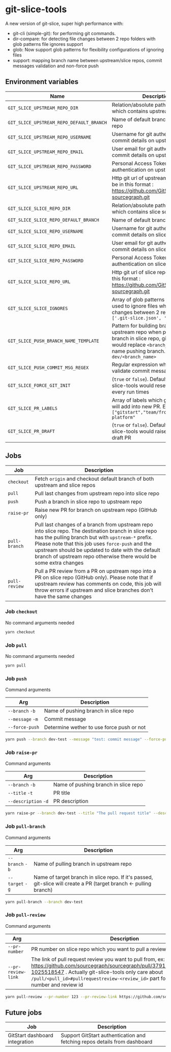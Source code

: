 # git-slice-tools

A new version of git-slice, super high performance with:

- git-cli (simple-git): for performing git commands.
- dir-compare: for detecting file changes between 2 repo folders with glob patterns file ignores support
- glob: Now support glob patterns for flexibility configurations of ignoring files
- support: mapping branch name between upstream/slice repos, commit messages validation and non-force push

## Environment variables

| Name                                     | Description                                                                                                                                                                                |
| ---------------------------------------- | ------------------------------------------------------------------------------------------------------------------------------------------------------------------------------------------ |
| `GIT_SLICE_UPSTREAM_REPO_DIR`            | Relation/absolute path to directory which contains upstream source                                                                                                                         |
| `GIT_SLICE_UPSTREAM_REPO_DEFAULT_BRANCH` | Name of default branch of upstream repo                                                                                                                                                    |
| `GIT_SLICE_UPSTREAM_REPO_USERNAME`       | Username for git authentication and commit details on upstream repo                                                                                                                        |
| `GIT_SLICE_UPSTREAM_REPO_EMAIL`          | User email for git authentication and commit details on upstream repo                                                                                                                      |
| `GIT_SLICE_UPSTREAM_REPO_PASSWORD`       | Personal Access Token for git authentication on upstream repo                                                                                                                              |
| `GIT_SLICE_UPSTREAM_REPO_URL`            | Http git url of upstream repo, should be in this format : https://github.com/GitStartHQ/client-sourcegraph.git                                                                             |
| `GIT_SLICE_SLICE_REPO_DIR`               | Relation/absolute path to directory which contains slice source                                                                                                                            |
| `GIT_SLICE_SLICE_REPO_DEFAULT_BRANCH`    | Name of default branch of slice repo                                                                                                                                                       |
| `GIT_SLICE_SLICE_REPO_USERNAME`          | Username for git authentication and commit details on slice repo                                                                                                                           |
| `GIT_SLICE_SLICE_REPO_EMAIL`             | User email for git authentication and commit details on slice repo                                                                                                                         |
| `GIT_SLICE_SLICE_REPO_PASSWORD`          | Personal Access Token for git authentication on slice repo                                                                                                                                 |
| `GIT_SLICE_SLICE_REPO_URL`               | Http git url of slice repo, should be in this format : https://github.com/GitStartHQ/client-sourcegraph.git                                                                                |
| `GIT_SLICE_SLICE_IGNORES`                | Array of glob patterns which are used to ignore files when syncing changes between 2 repos. ex: `['.git-slice.json', 'dev/*']`                                                             |
| `GIT_SLICE_PUSH_BRANCH_NAME_TEMPLATE`    | Pattern for building branch name in upstream repo when pushing a branch in slice repo, git-slice-tools would replace `<branch_name>` with the name pushing branch. ex: `dev/<branch_name>` |
| `GIT_SLICE_PUSH_COMMIT_MSG_REGEX`        | Regular expression which is used to validate commit messages                                                                                                                               |
| `GIT_SLICE_FORCE_GIT_INIT`               | (`true` or `false`). Default is `true`. git-slice-tools would reset git configs in every run times                                                                                         |
| `GIT_SLICE_PR_LABELS`                    | Array of labels which git-slice-tools will add into new PR. Ex: ex: `["gitstart","team/frontend-platform"`                                                                                 |
| `GIT_SLICE_PR_DRAFT`                     | (`true` or `false`). Default is `true`. git-slice-tools would raise new PR as draft PR                                                                                                     |

## Jobs

| Job           | Description                                                                                                                                                                                                                                                                                                                             |
| ------------- | --------------------------------------------------------------------------------------------------------------------------------------------------------------------------------------------------------------------------------------------------------------------------------------------------------------------------------------- |
| `checkout`    | Fetch `origin` and checkout default branch of both upstream and slice repos                                                                                                                                                                                                                                                             |
| `pull`        | Pull last changes from upstream repo into slice repo                                                                                                                                                                                                                                                                                    |
| `push`        | Push a branch in slice repo to upstream repo                                                                                                                                                                                                                                                                                            |
| `raise-pr`    | Raise new PR for branch on upstream repo (GitHub only)                                                                                                                                                                                                                                                                                  |
| `pull-branch` | Pull last changes of a branch from upstream repo into slice repo. The destination branch in slice repo has the pulling branch but with `upstream-*` prefix. Please note that this job uses `force-push` and the upstream should be updated to date with the default branch of upstream repo otherwise there would be some extra changes |
| `pull-review` | Pull a PR review from a PR on upstream repo into a PR on slice repo (GitHub only). Please note that if upstream review has comments on code, this job will throw errors if upstream and slice branches don't have the same changes                                                                                                      |

### Job `checkout`

No command arguments needed

```bash
yarn checkout
```

### Job `pull`

No command arguments needed

```bash
yarn pull
```

### Job `push`

Command arguments

| Arg              | Description                               |
| ---------------- | ----------------------------------------- |
| `--branch` `-b`  | Name of pushing branch in slice repo      |
| `--message` `-m` | Commit message                            |
| `--force-push`   | Determine wether to use force push or not |

```bash
yarn push --branch dev-test --message "test: commit message" --force-push false
```

### Job `raise-pr`

Command arguments

| Arg                  | Description                          |
| -------------------- | ------------------------------------ |
| `--branch` `-b`      | Name of pushing branch in slice repo |
| `--title` `-t`       | PR title                             |
| `--description` `-d` | PR description                       |

```bash
yarn raise-pr --branch dev-test --title "The pull request title" --description "The pull request description"
```

### Job `pull-branch`

Command arguments

| Arg             | Description                                                                                                       |
| --------------- | ----------------------------------------------------------------------------------------------------------------- |
| `--branch` `-b` | Name of pulling branch in upstream repo                                                                           |
| `--target` `-g` | Name of target branch in slice repo. If it's passed, git-slice will create a PR (target branch <- pulling branch) |

```bash
yarn pull-branch --branch dev-test
```

### Job `pull-review`

Command arguments

| Arg                | Description                                                                                                                                                                                                                                                                                 |
| ------------------ | ------------------------------------------------------------------------------------------------------------------------------------------------------------------------------------------------------------------------------------------------------------------------------------------- |
| `--pr-number`      | PR number on slice repo which you want to pull a review into                                                                                                                                                                                                                                |
| `--pr-review-link` | The link of pull request review you want to pull from, ex: https://github.com/sourcegraph/sourcegraph/pull/37919#pullrequestreview-1025518547 . Actually git-slice-tools only care about `/pull/<pull_id>#pullrequestreview-<review_id>` part for getting pull request number and review id |

```bash
yarn pull-review --pr-number 123 --pr-review-link https://github.com/sourcegraph/sourcegraph/pull/37919#pullrequestreview-1025518547
```

## Future jobs

| Job                            | Description                                                               |
| ------------------------------ | ------------------------------------------------------------------------- |
| GitStart dashboard integration | Support GitStart authentication and fetching repos details from dashboard |
